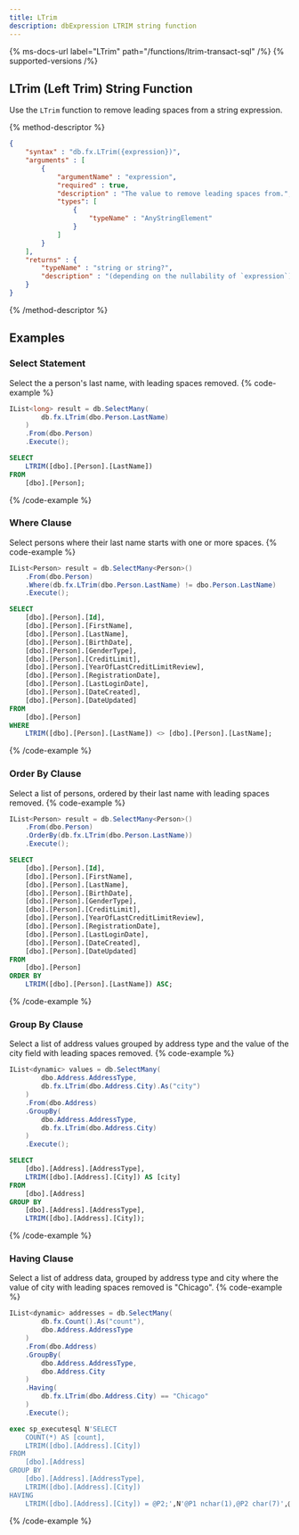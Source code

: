 ```yaml
---
title: LTrim
description: dbExpression LTRIM string function
---
```


{% ms-docs-url label="LTrim" path="/functions/ltrim-transact-sql" /%}
{% supported-versions /%}

## LTrim (Left Trim) String Function

Use the `LTrim` function to remove leading spaces from a string expression.

{% method-descriptor %}
```json
{
    "syntax" : "db.fx.LTrim({expression})",
    "arguments" : [
        {
            "argumentName" : "expression",
            "required" : true,
            "description" : "The value to remove leading spaces from.",
            "types": [
                { 
                    "typeName" : "AnyStringElement"
                }
            ]
        }           
    ],
    "returns" : { 
        "typeName" : "string or string?",
		"description" : "(depending on the nullability of `expression`)"
    }
}
```
{% /method-descriptor %}

## Examples
### Select Statement
Select the a person's last name, with leading spaces removed.
{% code-example %}
```csharp
IList<long> result = db.SelectMany(
		db.fx.LTrim(dbo.Person.LastName)
	)
	.From(dbo.Person)
	.Execute();
```
```sql
SELECT
	LTRIM([dbo].[Person].[LastName])
FROM
	[dbo].[Person];
```
{% /code-example %}

### Where Clause
Select persons where their last name starts with one or more spaces.
{% code-example %}
```csharp
IList<Person> result = db.SelectMany<Person>()
    .From(dbo.Person)
	.Where(db.fx.LTrim(dbo.Person.LastName) != dbo.Person.LastName)
	.Execute();
```
```sql
SELECT
	[dbo].[Person].[Id],
	[dbo].[Person].[FirstName],
	[dbo].[Person].[LastName],
	[dbo].[Person].[BirthDate],
	[dbo].[Person].[GenderType],
	[dbo].[Person].[CreditLimit],
	[dbo].[Person].[YearOfLastCreditLimitReview],
	[dbo].[Person].[RegistrationDate],
	[dbo].[Person].[LastLoginDate],
	[dbo].[Person].[DateCreated],
	[dbo].[Person].[DateUpdated]
FROM
	[dbo].[Person]
WHERE
	LTRIM([dbo].[Person].[LastName]) <> [dbo].[Person].[LastName];
```
{% /code-example %}

### Order By Clause
Select a list of persons, ordered by their last name with leading spaces removed.
{% code-example %}
```csharp
IList<Person> result = db.SelectMany<Person>()
	.From(dbo.Person)
	.OrderBy(db.fx.LTrim(dbo.Person.LastName))
	.Execute();
```
```sql
SELECT
	[dbo].[Person].[Id],
	[dbo].[Person].[FirstName],
	[dbo].[Person].[LastName],
	[dbo].[Person].[BirthDate],
	[dbo].[Person].[GenderType],
	[dbo].[Person].[CreditLimit],
	[dbo].[Person].[YearOfLastCreditLimitReview],
	[dbo].[Person].[RegistrationDate],
	[dbo].[Person].[LastLoginDate],
	[dbo].[Person].[DateCreated],
	[dbo].[Person].[DateUpdated]
FROM
	[dbo].[Person]
ORDER BY
	LTRIM([dbo].[Person].[LastName]) ASC;
```
{% /code-example %}

### Group By Clause
Select a list of address values grouped by address type and the value of the city field with leading spaces removed.
{% code-example %}
```csharp
IList<dynamic> values = db.SelectMany(
		dbo.Address.AddressType,
		db.fx.LTrim(dbo.Address.City).As("city")
	)
	.From(dbo.Address)
	.GroupBy(
		dbo.Address.AddressType,
		db.fx.LTrim(dbo.Address.City)
	)
	.Execute();
```
```sql
SELECT
	[dbo].[Address].[AddressType],
	LTRIM([dbo].[Address].[City]) AS [city]
FROM
	[dbo].[Address]
GROUP BY
	[dbo].[Address].[AddressType],
	LTRIM([dbo].[Address].[City]);
```
{% /code-example %}

### Having Clause
Select a list of address data, grouped by address type and city where the value of city with leading spaces removed
is "Chicago".
{% code-example %}
```csharp
IList<dynamic> addresses = db.SelectMany(
		db.fx.Count().As("count"),
		dbo.Address.AddressType
	)
	.From(dbo.Address)
	.GroupBy(
		dbo.Address.AddressType,
		dbo.Address.City
	)
	.Having(
		db.fx.LTrim(dbo.Address.City) == "Chicago"
	)
	.Execute();
```
```sql
exec sp_executesql N'SELECT
	COUNT(*) AS [count],
	LTRIM([dbo].[Address].[City])
FROM
	[dbo].[Address]
GROUP BY
	[dbo].[Address].[AddressType],
	LTRIM([dbo].[Address].[City])
HAVING
	LTRIM([dbo].[Address].[City]) = @P2;',N'@P1 nchar(1),@P2 char(7)',@P1=N'*',@P2='Chicago'
```
{% /code-example %}


